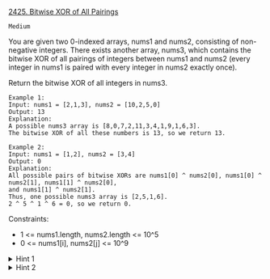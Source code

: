 [2425. Bitwise XOR of All Pairings](https://leetcode.com/problems/bitwise-xor-of-all-pairings/)

`Medium`

You are given two 0-indexed arrays, nums1 and nums2, consisting of non-negative integers. There exists another array, nums3, which contains the bitwise XOR of all pairings of integers between nums1 and nums2 (every integer in nums1 is paired with every integer in nums2 exactly once).

Return the bitwise XOR of all integers in nums3.

```
Example 1:
Input: nums1 = [2,1,3], nums2 = [10,2,5,0]
Output: 13
Explanation:
A possible nums3 array is [8,0,7,2,11,3,4,1,9,1,6,3].
The bitwise XOR of all these numbers is 13, so we return 13.

Example 2:
Input: nums1 = [1,2], nums2 = [3,4]
Output: 0
Explanation:
All possible pairs of bitwise XORs are nums1[0] ^ nums2[0], nums1[0] ^ nums2[1], nums1[1] ^ nums2[0],
and nums1[1] ^ nums2[1].
Thus, one possible nums3 array is [2,5,1,6].
2 ^ 5 ^ 1 ^ 6 = 0, so we return 0.
```

Constraints:

- 1 <= nums1.length, nums2.length <= 10^5
- 0 <= nums1[i], nums2[j] <= 10^9

<details>
<summary>Hint 1</summary>

Think how the count of each individual integer affects the final answer.
</details>

<details>
<summary>Hint 2</summary>

If the length of nums1 is m and the length of nums2 is n, then each number in nums1 is repeated n times and each number in nums2 is repeated m times.
</details>